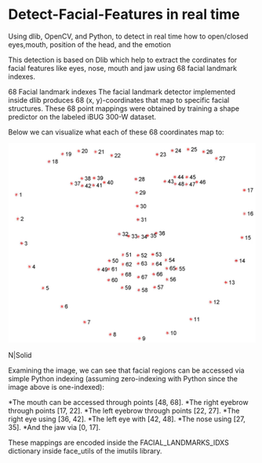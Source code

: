 # Detect-Facial-Features in real time
Using dlib, OpenCV, and Python, to detect in real time how to open/closed eyes,mouth, position of the head, and the emotion


This detection is based on Dlib which help to extract the cordinates for facial features like eyes, nose, mouth and jaw using 68 facial landmark indexes.

68 Facial landmark indexes
The facial landmark detector implemented inside dlib produces 68 (x, y)-coordinates that map to specific facial structures. These 68 point mappings were obtained by training a shape predictor on the labeled iBUG 300-W dataset.

Below we can visualize what each of these 68 coordinates map to:

![Image description](68747470733a2f2f7777772e7079696d6167657365617263682e636f6d2f77702d636f6e74656e742f75706c6f6164732f323031372f30342f66616369616c5f6c616e646d61726b735f36386d61726b75702e6a7067.jpg)

N|Solid

Examining the image, we can see that facial regions can be accessed via simple Python indexing (assuming zero-indexing with Python since the image above is one-indexed):

*The mouth can be accessed through points [48, 68].
*The right eyebrow through points [17, 22].
*The left eyebrow through points [22, 27].
*The right eye using [36, 42].
*The left eye with [42, 48].
*The nose using [27, 35].
*And the jaw via [0, 17].

These mappings are encoded inside the FACIAL_LANDMARKS_IDXS dictionary inside face_utils of the imutils library.
